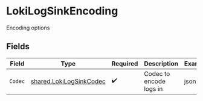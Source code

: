 # LokiLogSinkEncoding

Encoding options


## Fields

| Field                                                              | Type                                                               | Required                                                           | Description                                                        | Example                                                            |
| ------------------------------------------------------------------ | ------------------------------------------------------------------ | ------------------------------------------------------------------ | ------------------------------------------------------------------ | ------------------------------------------------------------------ |
| `Codec`                                                            | [shared.LokiLogSinkCodec](../../models/shared/lokilogsinkcodec.md) | :heavy_check_mark:                                                 | Codec to encode logs in                                            | json                                                               |